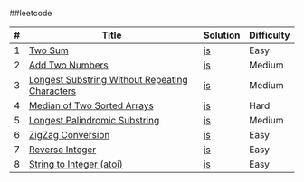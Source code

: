 ##leetcode

|#     | Title | Solution | Difficulty |
| ---- | ----- | -------- | ---------- |
| 1 | [Two Sum](https://leetcode.com/problems/two-sum/) | [js](https://github.com/cs1707/leetcode/blob/master/1-Two-Sum/solution.js) | Easy |
| 2 | [Add Two Numbers](https://leetcode.com/problems/add-two-numbers/) | [js](https://github.com/cs1707/leetcode/blob/master/2-Add-Two-Numbers/solution.js) | Medium |
| 3 | [Longest Substring Without Repeating Characters](https://leetcode.com/problems/longest-substring-without-repeating-characters/) | [js](https://github.com/cs1707/leetcode/blob/master/3-Longest-Substring-Without-Repeating-Characters/solution.js) | Medium |
| 4 | [Median of Two Sorted Arrays](https://leetcode.com/problems/median-of-two-sorted-arrays/) | [js](https://github.com/cs1707/leetcode/blob/master/4-Median-of-Two-Sorted-Arrays/solution.js) | Hard |
| 5 | [Longest Palindromic Substring](https://leetcode.com/problems/longest-palindromic-substring/) | [js](https://github.com/cs1707/leetcode/blob/master/5-Longest-Palindromic-Substring/solution.js) | Medium |
| 6 | [ZigZag Conversion](https://leetcode.com/problems/zigzag-conversion/) | [js](https://github.com/cs1707/leetcode/blob/master/6-ZigZag-Conversion/solution.js) | Easy |
| 7 | [Reverse Integer](https://leetcode.com/problems/reverse-integer/) | [js]() | Easy |
| 8 | [String to Integer (atoi)](https://leetcode.com/problems/string-to-integer-atoi/) | [js]() | Easy |

